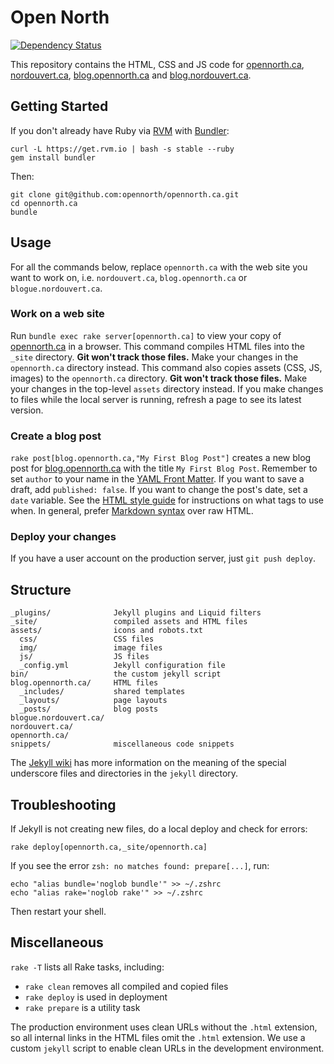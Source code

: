 # Open North

[![Dependency Status](https://gemnasium.com/opennorth/opennorth.ca.png)](https://gemnasium.com/opennorth/opennorth.ca)

This repository contains the HTML, CSS and JS code for [opennorth.ca](http://opennorth.ca), [nordouvert.ca](http://nordouvert.ca), [blog.opennorth.ca](http://blog.opennorth.ca) and [blog.nordouvert.ca](http://blog.nordouvert.ca).

## Getting Started

If you don't already have Ruby via [RVM](https://rvm.io/) with [Bundler](http://gembundler.com/):

    curl -L https://get.rvm.io | bash -s stable --ruby
    gem install bundler

Then:

    git clone git@github.com:opennorth/opennorth.ca.git
    cd opennorth.ca
    bundle

## Usage

For all the commands below, replace `opennorth.ca` with the web site you want to work on, i.e. `nordouvert.ca`, `blog.opennorth.ca` or `blogue.nordouvert.ca`.

### Work on a web site

Run `bundle exec rake server[opennorth.ca]` to view your copy of [opennorth.ca](http://opennorth.ca) in a browser. This command compiles HTML files into the `_site` directory. **Git won't track those files.** Make your changes in the `opennorth.ca` directory instead. This command also copies assets (CSS, JS, images) to the `opennorth.ca` directory. **Git won't track those files.** Make your changes in the top-level `assets` directory instead. If you make changes to files while the local server is running, refresh a page to see its latest version.

### Create a blog post

`rake post[blog.opennorth.ca,"My First Blog Post"]` creates a new blog post for [blog.opennorth.ca](http://blog.opennorth.ca) with the title `My First Blog Post`. Remember to set `author` to your name in the [YAML Front Matter](https://github.com/mojombo/jekyll/wiki/YAML-Front-Matter). If you want to save a draft, add `published: false`. If you want to change the post's date, set a `date` variable. See the [HTML style guide](https://github.com/opennorth/opennorth.ca/wiki/HTML-style-guide) for instructions on what tags to use when. In general, prefer [Markdown syntax](http://daringfireball.net/projects/markdown/syntax) over raw HTML. 

### Deploy your changes

If you have a user account on the production server, just `git push deploy`.

## Structure

    _plugins/              Jekyll plugins and Liquid filters
    _site/                 compiled assets and HTML files
    assets/                icons and robots.txt
      css/                 CSS files
      img/                 image files
      js/                  JS files
      _config.yml          Jekyll configuration file
    bin/                   the custom jekyll script
    blog.opennorth.ca/     HTML files
      _includes/           shared templates
      _layouts/            page layouts
      _posts/              blog posts
    blogue.nordouvert.ca/
    nordouvert.ca/
    opennorth.ca/
    snippets/              miscellaneous code snippets

The [Jekyll wiki](https://github.com/mojombo/jekyll/wiki) has more information on the meaning of the special underscore files and directories in the `jekyll` directory.

## Troubleshooting

If Jekyll is not creating new files, do a local deploy and check for errors:

    rake deploy[opennorth.ca,_site/opennorth.ca]

If you see the error `zsh: no matches found: prepare[...]`, run:

    echo "alias bundle='noglob bundle'" >> ~/.zshrc
    echo "alias rake='noglob rake'" >> ~/.zshrc

Then restart your shell.

## Miscellaneous

`rake -T` lists all Rake tasks, including:

* `rake clean` removes all compiled and copied files
* `rake deploy` is used in deployment
* `rake prepare` is a utility task

The production environment uses clean URLs without the `.html` extension, so all internal links in the HTML files omit the `.html` extension. We use a custom `jekyll` script to enable clean URLs in the development environment.
